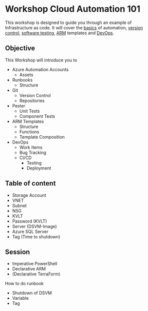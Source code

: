 # Workshop Cloud Automation 101

This workshop is designed to guide you through an example of Infrastructure as code.
It will cover the [basics](../Article/01_Cloud_atuomation_Basics.md) of automation, [version control](../Article/04_Cloud_Automation_Version_Control.md), [software testing](../Article/05_Cloud_Automation_Software_Testing.md), [ARM](../Article/06_Cloud_Automation_Declarative.md) templates and [DevOps](../Article/07_Cloud_Automation_DevOps.md).

## Objective

This Workshop will introduce you to

- Azure Automation Accounts
  - Assets
- Runbooks
  - Structure
- Git
  - Version Control
  - Repositories
- Pester
  - Unit Tests
  - Component Tests
- ARM Templates
  - Structure
  - Functions
  - Template Composition
- DevOps
  - Work Items
  - Bug Tracking
  - CI/CD
    - Testing
    - Deployment

## Table of content

- Storage Account
- VNET
- Subnet
- NSG
- KVLT
- Password (KVLT)
- Server (DSVM-Image)
- Azure SQL Server
- Tag (Time to shutdown)

## Session

- Imperative PowerShell
- Declarative ARM
- (Declarative TerraForm)

How to do runbook

- Shutdown of DSVM
- Variable
- Tag